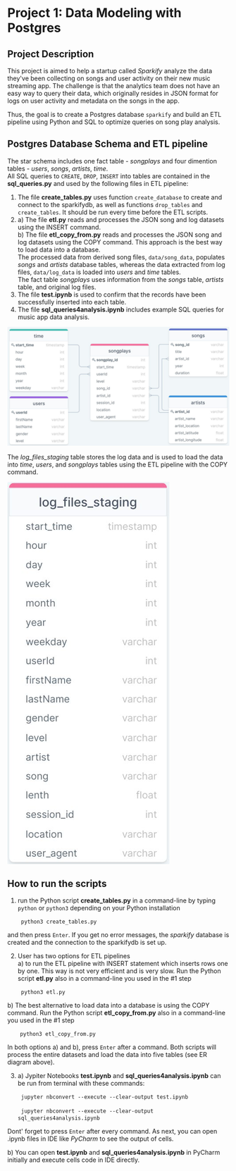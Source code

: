 # Project 1: Data Modeling with Postgres
## Project Description
This project is aimed to help a startup called *Sparkify* analyze the data they've been collecting on songs and user activity on their new music streaming app. 
The challenge is that the analytics team does not have an easy way to query their data, which originally resides in JSON format for logs on user activity and metadata on the songs in the app.

Thus, the goal is to create a Postgres database `sparkify` and build an ETL pipeline using Python and SQL to optimize queries on song play analysis.

## Postgres Database Schema and ETL pipeline
The star schema includes one fact table - *songplays* and four dimention tables - *users*, *songs*, *artists*, *time*.<br>
All SQL queries to `CREATE`, `DROP`, `INSERT` into tables are contained in the **sql_queries.py** and used by the following files in ETL pipeline:
1. The file **create_tables.py** uses function `create_database` to create and connect to the sparkifydb, as well as functions `drop_tables` and `create_tables`. It should be run every time before the ETL scripts.<br>
2.  a) The file **etl.py** reads and processes the JSON song and log datasets using the INSERT command.<br> 
    b) The file **etl_copy_from.py** reads and processes the JSON song and log datasets using the COPY command. This approach is the best way to load data into a database.<br>
The processed data from derived song files, `data/song_data`, populates *songs* and *artists* database tables, whereas the data extracted from log files, `data/log_data` is loaded into *users* and *time* tables.<br>
The fact table *songplays* uses information from the *songs* table, *artists* table, and original log files.
3. The file **test.ipynb** is used to confirm that the records have been successfully inserted into each table.
4. The file **sql_queries4analysis.ipynb** includes example SQL queries for music app data analysis.

![](sparkifydb_erd.jpg?raw=true)

The *log_files_staging* table stores the log data and is used to load the data into *time*, *users*, and *songplays* tables using the ETL pipeline with the COPY command.

![](log_files_staging.jpg?=100x)

## How to run the scripts
1. run the Python script **create_tables.py** in a command-line by typing `python` or `python3` depending on your Python installation
        
        python3 create_tables.py
        
and then press `Enter`. If you get no error messages, the *sparkify* database is created and the connection to the sparkifydb is set up.

2. User has two options for ETL pipelines<br>
a) to run the ETL pipeline with INSERT statement which inserts rows one by one. This way is not very efficient and is very slow.
    Run the Python script **etl.py** also in a command-line you used in the #1 step

        python3 etl.py
    
b) The best alternative to load data into a database is using the COPY command.
    Run the Python script **etl_copy_from.py** also in a command-line you used in the #1 step

        python3 etl_copy_from.py

In both options a) and b), press `Enter` after a command. Both scripts will process the entire datasets and load the data into five tables (see ER diagram above).

3. a) Jypiter Notebooks **test.ipynb** and **sql_queries4analysis.ipynb** can be run from terminal with these commands:

        jupyter nbconvert --execute --clear-output test.ipynb
        
        jupyter nbconvert --execute --clear-output sql_queries4analysis.ipynb
Dont' forget to press `Enter` after every command. As next, you can open .ipynb files in IDE like *PyCharm* to see the output of cells.

   b) You can open **test.ipynb** and **sql_queries4analysis.ipynb** in PyCharm initially and execute cells code in IDE directly.
